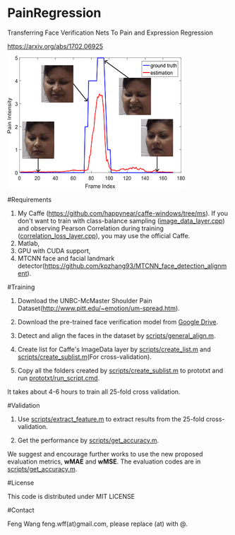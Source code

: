 # PainRegression

Transferring Face Verification Nets To Pain and Expression Regression

https://arxiv.org/abs/1702.06925

![predicted curve](image/curve.png)

#Requirements

1. My Caffe (https://github.com/happynear/caffe-windows/tree/ms). If you don't want to train with class-balance sampling ([image_data_layer.cpp](https://github.com/happynear/caffe-windows/blob/ms/src/caffe/layers/image_data_layer.cpp)) and observing Pearson Correlation during training ([correlation_loss_layer.cpp](https://github.com/happynear/caffe-windows/blob/ms/src/caffe/layers/correlation_loss_layer.cpp)), you may use the official Caffe.
2. Matlab,
3. GPU with CUDA support,
4. MTCNN face and facial landmark detector(https://github.com/kpzhang93/MTCNN_face_detection_alignment).

#Training

1. Download the UNBC-McMaster Shoulder Pain Dataset(http://www.pitt.edu/~emotion/um-spread.htm). 

2. Download the pre-trained face verification model from [Google Drive](https://drive.google.com/file/d/0B0OhXbSTAU1HUTVhNE1sX1o2STQ/view?usp=sharing).

3. Detect and align the faces in the dataset by [scripts/general_align.m](https://github.com/happynear/PainRegression/blob/master/scripts/general_align.m).

4. Create list for Caffe's ImageData layer by [scripts/create_list.m](https://github.com/happynear/PainRegression/blob/master/scripts/create_list.m) and [scripts/create_sublist.m](https://github.com/happynear/PainRegression/blob/master/scripts/create_sublist.m)(For cross-validation).

5. Copy all the folders created by [scripts/create_sublist.m](https://github.com/happynear/PainRegression/blob/master/scripts/create_sublist.m) to prototxt and run [prototxt/run_script.cmd](https://github.com/happynear/PainRegression/blob/master/prototxt/run_script.cmd).

It takes about 4-6 hours to train all 25-fold cross validation.

#Validation

1. Use [scripts/extract_feature.m](https://github.com/happynear/PainRegression/blob/master/scripts/extract_feature.m) to extract results from the 25-fold cross-validation.

2. Get the performance by [scripts/get_accuracy.m](https://github.com/happynear/PainRegression/blob/master/scripts/get_accuracy.m).

We suggest and encourage further works to use the new proposed evaluation metrics, **wMAE** and **wMSE**. The evaluation codes are in [scripts/get_accuracy.m](https://github.com/happynear/PainRegression/blob/master/scripts/get_accuracy.m).

#License

This code is distributed under MIT LICENSE

#Contact

Feng Wang feng.wff(at)gmail.com,
please replace (at) with @.
